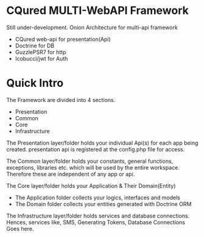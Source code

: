 # CQured MULTI-WebAPI Framework

Still under-development.
Onion Architecture for multi-api framework
* CQured web-api for presentation(Api)
* Doctrine for DB
* GuzzlePSR7 for http
* lcobucci/jwt for Auth

# Quick Intro
The Framework are divided into 4 sections.
* Presentation
* Common
* Core
* Infrastructure

The Presentation layer/folder holds your individual Api(s) for each app being created.
presentation api is registered at the config.php file for access.

The Common layer/folder holds your constants, general functions, exceptions, libraries etc. which will be used by the entire workspace. Therefore these are independent of any app or api.

The Core layer/folder holds your Application & Their Domain(Entity)
* The Application folder collects your logics, interfaces and models
* The Domain folder collects your entities generated with Doctrine ORM

The Infrastructure layer/folder holds services and database connections.
Hences, services like, SMS, Generating Tokens, Database Connections Goes here.